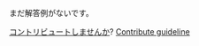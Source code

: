 
まだ解答例がないです。

[コントリビュートしませんか](https://github.com/BFEdev/BFE.dev-solutions/blob/main/problem/find-two-numbers-that-sum-up-to-0_ja.md)?  [Contribute guideline](https://github.com/BFEdev/BFE.dev-solutions#how-to-contribute)

